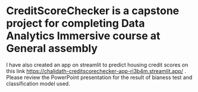 # CreditScoreChecker is a capstone project for completing Data Analytics Immersive course at General assembly
I have also created an app on streamlit to predict housing credit scores on this link https://chalidath-creditscorechecker-app-ri3b4m.streamlit.app/
. Please review the PowerPoint presentation for the result of bianess test and classification model used. 
